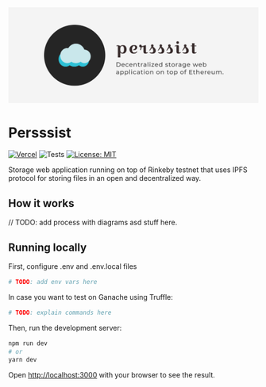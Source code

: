 <div align="center">
<img src="https://raw.githubusercontent.com/MCarlomagno/persssist/main/public/images/banner.png" alt="banner image"/>
</div>

# Persssist

[![Vercel](https://img.shields.io/github/deployments/mcarlomagno/persssist/production?label=vercel&logo=vercel&logoColor=white)](https://persssist.vercel.app/)
![Tests](https://github.com/MCarlomagno/persssist/actions/workflows/truffle.yml/badge.svg)
[![License: MIT](https://img.shields.io/badge/License-MIT-yellow.svg)](https://opensource.org/licenses/MIT)

Storage web application running on top of Rinkeby testnet that uses IPFS protocol for storing files in an open and decentralized way.

## How it works

// TODO: add process with diagrams asd stuff here.

## Running locally

First, configure .env and .env.local files

```bash
# TODO: add env vars here
```

In case you want to test on Ganache using Truffle:

```bash
# TODO: explain commands here
```

Then, run the development server:

```bash
npm run dev
# or
yarn dev
```

Open [http://localhost:3000](http://localhost:3000) with your browser to see the result.
